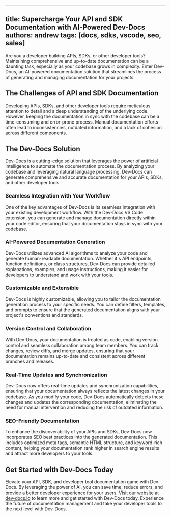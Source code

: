 

  ---
title: Supercharge Your API and SDK Documentation with AI-Powered Dev-Docs
authors: andrew
tags: [docs, sdks, vscode, seo, sales]
---

Are you a developer building APIs, SDKs, or other developer tools? Maintaining comprehensive and up-to-date documentation can be a daunting task, especially as your codebase grows in complexity. Enter Dev-Docs, an AI-powered documentation solution that streamlines the process of generating and managing documentation for your projects.

## The Challenges of API and SDK Documentation

Developing APIs, SDKs, and other developer tools require meticulous attention to detail and a deep understanding of the underlying code. However, keeping the documentation in sync with the codebase can be a time-consuming and error-prone process. Manual documentation efforts often lead to inconsistencies, outdated information, and a lack of cohesion across different components.

## The Dev-Docs Solution

Dev-Docs is a cutting-edge solution that leverages the power of artificial intelligence to automate the documentation process. By analyzing your codebase and leveraging natural language processing, Dev-Docs can generate comprehensive and accurate documentation for your APIs, SDKs, and other developer tools.

### Seamless Integration with Your Workflow

One of the key advantages of Dev-Docs is its seamless integration with your existing development workflow. With the Dev-Docs VS Code extension, you can generate and manage documentation directly within your code editor, ensuring that your documentation stays in sync with your codebase.

### AI-Powered Documentation Generation

Dev-Docs utilizes advanced AI algorithms to analyze your code and generate human-readable documentation. Whether it's API endpoints, function definitions, or class structures, Dev-Docs can provide detailed explanations, examples, and usage instructions, making it easier for developers to understand and work with your tools.

### Customizable and Extensible

Dev-Docs is highly customizable, allowing you to tailor the documentation generation process to your specific needs. You can define filters, templates, and prompts to ensure that the generated documentation aligns with your project's conventions and standards.

### Version Control and Collaboration

With Dev-Docs, your documentation is treated as code, enabling version control and seamless collaboration among team members. You can track changes, review diffs, and merge updates, ensuring that your documentation remains up-to-date and consistent across different branches and releases.

### Real-Time Updates and Synchronization

Dev-Docs now offers real-time updates and synchronization capabilities, ensuring that your documentation always reflects the latest changes in your codebase. As you modify your code, Dev-Docs automatically detects these changes and updates the corresponding documentation, eliminating the need for manual intervention and reducing the risk of outdated information.

### SEO-Friendly Documentation

To enhance the discoverability of your APIs and SDKs, Dev-Docs now incorporates SEO best practices into the generated documentation. This includes optimized meta tags, semantic HTML structure, and keyword-rich content, helping your documentation rank higher in search engine results and attract more developers to your tools.

## Get Started with Dev-Docs Today

Elevate your API, SDK, and developer tool documentation game with Dev-Docs. By leveraging the power of AI, you can save time, reduce errors, and provide a better developer experience for your users. Visit our website at [dev-docs.io](https://dev-docs.io) to learn more and get started with Dev-Docs today. Experience the future of documentation management and take your developer tools to the next level with Dev-Docs.

  